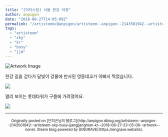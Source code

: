 ```yaml
---
title: "[아티스팀] 서울 한강 야경"
author: anpigon
date: "2018-08-27T14:05:09Z"
permalink: "/artisteem/@anpigon/artisteem--anpigon--2143501942--artisteem-sky-busy-jjangjjangman-kr--2018-08-27-23-05-06--artwork--none"
tags:
  - "artisteem"
  - "sky"
  - "kr"
  - "busy"
  - "jjm"
---
```

![Artwork Image](https://steemitimages.com/p/6gUbcJtcgqZoSGgwARc7rszhZtMTPQCKdhBMqjAymrwRgvCN4DMybEmFdPfet8a8Mprczz?format=match&mode=fit&width=640)

한강 길을 걷다가 달빛이 강물에 반사된 영동대교가 이뻐서 찍었습니다.

![](https://imgur.com/uSEbuOm.png)

멀리 보이는 롯데타워가 구름에 가려졌어요.

![](https://imgur.com/9itfoOJ.png)

***
<center><sup>Originally posted on [안피곤님의 블로그](http://anpigon.dblog.org/artisteem--anpigon--2143501942--artisteem-sky-busy-jjangjjangman-kr--2018-08-27-23-05-06--artwork--none). Steem blog powered by [ENGRAVE](https://engrave.website).</sup></center>